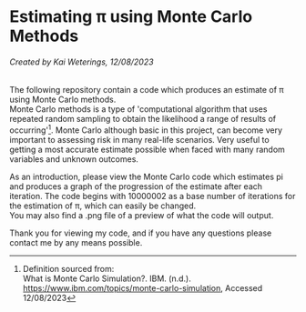 # Estimating π using Monte Carlo Methods
###### Created by Kai Weterings, 12/08/2023



The following repository contain a code which produces an estimate of π using Monte Carlo methods.  
Monte Carlo methods is a type of 'computational algorithm that uses repeated random sampling to obtain the likelihood 
a range of results of occurring'[^1]. Monte Carlo although basic in this project, can become very important to assessing
risk in many real-life scenarios. Very useful to getting a most accurate estimate possible when faced with
many random variables and unknown outcomes. 

As an introduction, please view the Monte Carlo code which estimates pi and produces a graph of the progression of the 
estimate after each iteration. The code begins with 10000002 as a base number of iterations for the estimation of π, 
which can easily be changed.  
You may also find a .png file of a preview of what the code will output.

Thank you for viewing my code, and if you have any questions please contact me by any means possible. 













[^1]: Definition sourced from:  
What is Monte Carlo Simulation?. IBM. (n.d.). https://www.ibm.com/topics/monte-carlo-simulation, Accessed 12/08/2023 